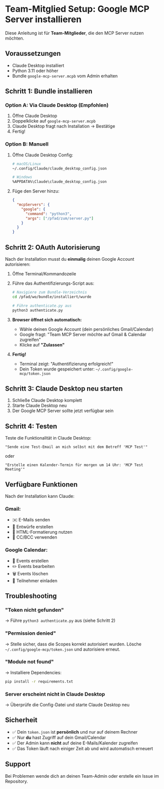 # Team-Mitglied Setup: Google MCP Server installieren

Diese Anleitung ist für **Team-Mitglieder**, die den MCP Server nutzen möchten.

## Voraussetzungen

- Claude Desktop installiert
- Python 3.11 oder höher
- Bundle `google-mcp-server.mcpb` vom Admin erhalten

## Schritt 1: Bundle installieren

### Option A: Via Claude Desktop (Empfohlen)

1. Öffne Claude Desktop
2. Doppelklicke auf `google-mcp-server.mcpb`
3. Claude Desktop fragt nach Installation → Bestätige
4. Fertig!

### Option B: Manuell

1. Öffne Claude Desktop Config:
   ```bash
   # macOS/Linux
   ~/.config/Claude/claude_desktop_config.json

   # Windows
   %APPDATA%\Claude\claude_desktop_config.json
   ```

2. Füge den Server hinzu:
   ```json
   {
     "mcpServers": {
       "google": {
         "command": "python3",
         "args": ["/pfad/zum/server.py"]
       }
     }
   }
   ```

## Schritt 2: OAuth Autorisierung

Nach der Installation musst du **einmalig** deinen Google Account autorisieren:

1. Öffne Terminal/Kommandozeile

2. Führe das Authentifizierungs-Script aus:
   ```bash
   # Navigiere zum Bundle-Verzeichnis
   cd /pfad/wo/bundle/installiert/wurde

   # Führe authenticate.py aus
   python3 authenticate.py
   ```

3. **Browser öffnet sich automatisch:**
   - Wähle deinen Google Account (dein persönliches Gmail/Calendar)
   - Google fragt: "Team MCP Server möchte auf Gmail & Calendar zugreifen"
   - Klicke auf **"Zulassen"**

4. **Fertig!**
   - Terminal zeigt: "Authentifizierung erfolgreich!"
   - Dein Token wurde gespeichert unter: `~/.config/google-mcp/token.json`

## Schritt 3: Claude Desktop neu starten

1. Schließe Claude Desktop komplett
2. Starte Claude Desktop neu
3. Der Google MCP Server sollte jetzt verfügbar sein

## Schritt 4: Testen

Teste die Funktionalität in Claude Desktop:

```
"Sende eine Test-Email an mich selbst mit dem Betreff 'MCP Test'"
```

oder

```
"Erstelle einen Kalender-Termin für morgen um 14 Uhr: 'MCP Test Meeting'"
```

## Verfügbare Funktionen

Nach der Installation kann Claude:

### Gmail:
- ✉️ E-Mails senden
- 📝 Entwürfe erstellen
- 🎨 HTML-Formatierung nutzen
- 📧 CC/BCC verwenden

### Google Calendar:
- 📅 Events erstellen
- ✏️ Events bearbeiten
- 🗑️ Events löschen
- 👥 Teilnehmer einladen

## Troubleshooting

### "Token nicht gefunden"
→ Führe `python3 authenticate.py` aus (siehe Schritt 2)

### "Permission denied"
→ Stelle sicher, dass die Scopes korrekt autorisiert wurden. Lösche `~/.config/google-mcp/token.json` und autorisiere erneut.

### "Module not found"
→ Installiere Dependencies:
```bash
pip install -r requirements.txt
```

### Server erscheint nicht in Claude Desktop
→ Überprüfe die Config-Datei und starte Claude Desktop neu

## Sicherheit

- ✅ Dein `token.json` ist **persönlich** und nur auf deinem Rechner
- ✅ Nur **du** hast Zugriff auf dein Gmail/Calendar
- ✅ Der Admin kann **nicht** auf deine E-Mails/Kalender zugreifen
- ✅ Das Token läuft nach einiger Zeit ab und wird automatisch erneuert

## Support

Bei Problemen wende dich an deinen Team-Admin oder erstelle ein Issue im Repository.
